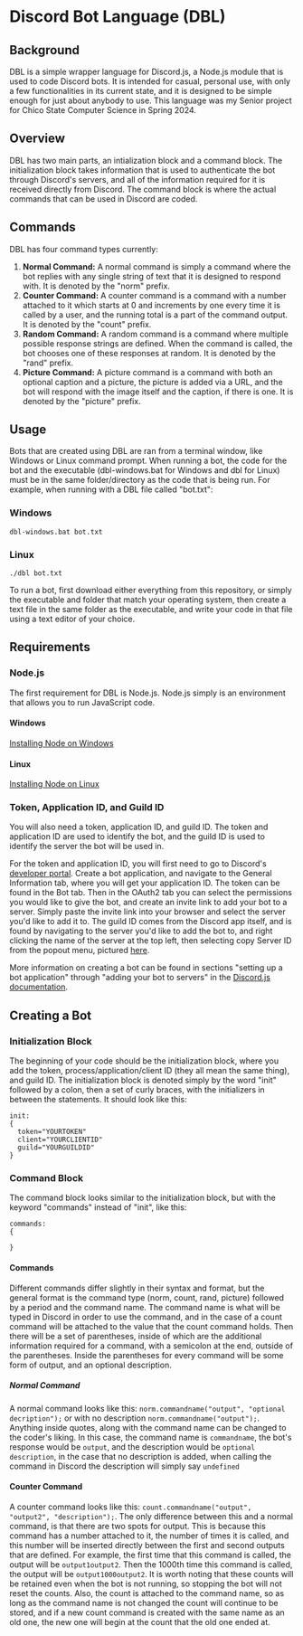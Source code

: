 # Discord Bot Language (DBL)
## Background
DBL is a simple wrapper language for Discord.js, a Node.js module that is used to code Discord bots. It is intended for casual, personal use, with only a few functionalities in its current state, and it is designed to be simple enough for just about anybody to use. This language was my Senior project for Chico State Computer Science in Spring 2024.

## Overview
DBL has two main parts, an intialization block and a command block. The initialization block takes information that is used to authenticate the bot through Discord's servers, and all of the information required for it is received directly from Discord. The command block is where the actual commands that can be used in Discord are coded.

## Commands
DBL has four command types currently:
1. **Normal Command:** A normal command is simply a command where the bot replies with any single string of text that it is designed to respond with. It is denoted by the "norm" prefix.
2. **Counter Command:** A counter command is a command with a number attached to it which starts at 0 and increments by one every time it is called by a user, and the running total is a part of the command output. It is denoted by the "count" prefix.
3. **Random Command:** A random command is a command where multiple possible response strings are defined. When the command is called, the bot chooses one of these responses at random. It is denoted by the "rand" prefix.
4. **Picture Command:** A picture command is a command with both an optional caption and a picture, the picture is added via a URL, and the bot will respond with the image itself and the caption, if there is one. It is denoted by the "picture" prefix.

## Usage
Bots that are created using DBL are ran from a terminal window, like Windows or Linux command prompt. When running a bot, the code for the bot and the executable (dbl-windows.bat for Windows and dbl for Linux) must be in the same folder/directory as the code that is being run. For example, when running with a DBL file called "bot.txt":

### Windows
```
dbl-windows.bat bot.txt
```
### Linux
```
./dbl bot.txt
```

To run a bot, first download either everything from this repository, or simply the executable and folder that match your operating system, then create a text file in the same folder as the executable, and write your code in that file using a text editor of your choice.

## Requirements
### Node.js
The first requirement for DBL is Node.js. Node.js simply is an environment that allows you to run JavaScript code.
#### Windows
[Installing Node on Windows](https://radixweb.com/blog/installing-npm-and-nodejs-on-windows-and-mac)
#### Linux
[Installing Node on Linux](https://www.geeksforgeeks.org/installation-of-node-js-on-linux/)

### Token, Application ID, and Guild ID
You will also need a token, application ID, and guild ID. The token and application ID are used to identify the bot, and the guild ID is used to identify the server the bot will be used in. 

For the token and application ID, you will first need to go to Discord's [developer portal](https://discord.com/developers). Create a bot application, and navigate to the General Information tab, where you will get your application ID. The token can be found in the Bot tab. Then in the OAuth2 tab you can select the permissions you would like to give the bot, and create an invite link to add your bot to a server. Simply paste the invite link into your browser and select the server you'd like to add it to. The guild ID comes from the Discord app itself, and is found by navigating to the server you'd like to add the bot to, and right clicking the name of the server at the top left, then selecting copy Server ID from the popout menu, pictured [here](https://i.imgur.com/PTLxLqJ.png).

More information on creating a bot can be found in sections "setting up a bot application" through "adding your bot to servers" in the [Discord.js documentation](https://discordjs.guide/preparations/setting-up-a-bot-application.html).

## Creating a Bot
### Initialization Block
The beginning of your code should be the initialization block, where you add the token, process/application/client ID (they all mean the same thing), and guild ID. The initialization block is denoted simply by the word "init" followed by a colon, then a set of curly braces, with the initializers in between the statements. It should look like this:
```
init:
{
  token="YOURTOKEN"
  client="YOURCLIENTID"
  guild="YOURGUILDID"
}
```
### Command Block
The command block looks similar to the initialization block, but with the keyword "commands" instead of "init", like this:
```
commands:
{
  
}
```
#### Commands
Different commands differ slightly in their syntax and format, but the general format is the command type (norm, count, rand, picture) followed by a period and the command name. The command name is what will be typed in Discord in order to use the command, and in the case of a count command will be attached to the value that the count command holds. Then there will be a set of parentheses, inside of which are the additional information required for a command, with a semicolon at the end, outside of the parentheses. Inside the parentheses for every command will be some form of output, and an optional description. 
##### Normal Command
A normal command looks like this: `norm.commandname("output", "optional decription");` or with no description `norm.commandname("output");`. Anything inside quotes, along with the command name can be changed to the coder's liking. In this case, the command name is ```commandname```, the bot's response would be ```output```, and the description would be ```optional description```, in the case that no description is added, when calling the command in Discord the description will simply say ```undefined```
#### Counter Command
A counter command looks like this: `count.commandname("output", "output2", "description");`. The only difference between this and a normal command, is that there are two spots for output. This is because this command has a number attached to it, the number of times it is called, and this number will be inserted directly between the first and second outputs that are defined. For example, the first time that this command is called, the output will be `output1output2`. Then the 1000th time this command is called, the output will be `output1000output2`. It is worth noting that these counts will be retained even when the bot is not running, so stopping the bot will not reset the counts. Also, the count is attached to the command name, so as long as the command name is not changed the count will continue to be stored, and if a new count command is created with the same name as an old one, the new one will begin at the count that the old one ended at.
